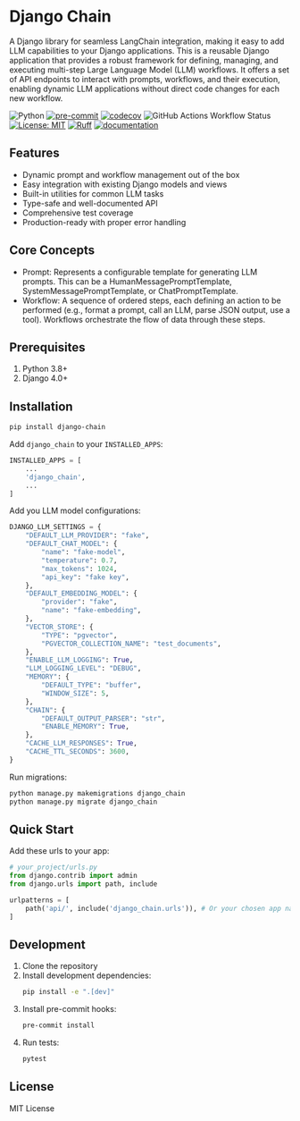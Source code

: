 # Django Chain
A Django library for seamless LangChain integration, making it easy to add LLM capabilities to your Django applications.
This is a reusable Django application that provides a robust framework for defining, managing, and executing multi-step Large Language Model (LLM) workflows. It offers a set of API endpoints to interact with prompts, workflows, and their execution, enabling dynamic LLM applications without direct code changes for each new workflow.

![Python](https://img.shields.io/python/required-version-toml?tomlFilePath=https%3A%2F%2Fraw.githubusercontent.com%2FBrian-Kariu%2Fdjango-chain%2Fmain%2Fpyproject.toml)
[![pre-commit](https://img.shields.io/badge/pre--commit-enabled-brightgreen?logo=pre-commit&logoColor=white)](https://github.com/pre-commit/pre-commit)
[![codecov](https://codecov.io/gh/Brian-Kariu/django-chain/graph/badge.svg?token=C2C53JBPKO)](https://codecov.io/gh/Brian-Kariu/django-chain)
![GitHub Actions Workflow Status](https://img.shields.io/github/actions/workflow/status/Brian-Kariu/django-chain/ci.yml)
[![License: MIT](https://img.shields.io/badge/License-MIT-yellow.svg)](https://opensource.org/licenses/MIT)
[![Ruff](https://img.shields.io/endpoint?url=https://raw.githubusercontent.com/astral-sh/ruff/main/assets/badge/v2.json)](https://github.com/astral-sh/ruff)
[![documentation](https://img.shields.io/badge/docs-mkdocs-708FCC.svg?style=flat)](https://mkdocstrings.github.io/)

## Features

- Dynamic prompt and workflow management out of the box
- Easy integration with existing Django models and views
- Built-in utilities for common LLM tasks
- Type-safe and well-documented API
- Comprehensive test coverage
- Production-ready with proper error handling

## Core Concepts
- Prompt: Represents a configurable template for generating LLM prompts. This can be a HumanMessagePromptTemplate, SystemMessagePromptTemplate, or ChatPromptTemplate.
- Workflow: A sequence of ordered steps, each defining an action to be performed (e.g., format a prompt, call an LLM, parse JSON output, use a tool). Workflows orchestrate the flow of data through these steps.

## Prerequisites
1. Python 3.8+
2. Django 4.0+

## Installation

```bash
pip install django-chain
```

Add `django_chain` to your `INSTALLED_APPS`:

```python
INSTALLED_APPS = [
    ...
    'django_chain',
    ...
]
```

Add you LLM model configurations:

```python
DJANGO_LLM_SETTINGS = {
    "DEFAULT_LLM_PROVIDER": "fake",
    "DEFAULT_CHAT_MODEL": {
        "name": "fake-model",
        "temperature": 0.7,
        "max_tokens": 1024,
        "api_key": "fake key",
    },
    "DEFAULT_EMBEDDING_MODEL": {
        "provider": "fake",
        "name": "fake-embedding",
    },
    "VECTOR_STORE": {
        "TYPE": "pgvector",
        "PGVECTOR_COLLECTION_NAME": "test_documents",
    },
    "ENABLE_LLM_LOGGING": True,
    "LLM_LOGGING_LEVEL": "DEBUG",
    "MEMORY": {
        "DEFAULT_TYPE": "buffer",
        "WINDOW_SIZE": 5,
    },
    "CHAIN": {
        "DEFAULT_OUTPUT_PARSER": "str",
        "ENABLE_MEMORY": True,
    },
    "CACHE_LLM_RESPONSES": True,
    "CACHE_TTL_SECONDS": 3600,
}
```

Run migrations:
```bash
python manage.py makemigrations django_chain
python manage.py migrate django_chain
```

## Quick Start
Add these urls to your app:
```python
# your_project/urls.py
from django.contrib import admin
from django.urls import path, include

urlpatterns = [
    path('api/', include('django_chain.urls')), # Or your chosen app name
]
```

## Development

1. Clone the repository
2. Install development dependencies:
   ```bash
   pip install -e ".[dev]"
   ```
3. Install pre-commit hooks:
   ```bash
   pre-commit install
   ```
4. Run tests:
   ```bash
   pytest
   ```

## License

MIT License
